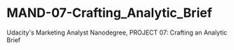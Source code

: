 # MAND-07-Crafting_Analytic_Brief
Udacity's Marketing Analyst Nanodegree, PROJECT 07: Crafting an Analytic Brief
